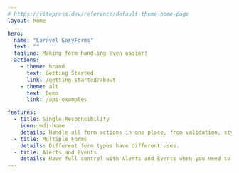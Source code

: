 ```yaml
---
# https://vitepress.dev/reference/default-theme-home-page
layout: home

hero:
  name: "Laravel EasyForms"
  text: ""
  tagline: Making form handling even easier!
  actions:
    - theme: brand
      text: Getting Started
      link: /getting-started/about
    - theme: alt
      text: Demo
      link: /api-examples

features:
  - title: Single Responsibility
    icon: mdi-home
    details: Handle all form actions in one place, from validation, styling, to loading and processing.
  - title: Multiple Forms
    details: Different form types have different uses. 
  - title: Alerts and Events
    details: Have full control with Alerts and Events when you need to complete additional actions or display info.
---
```


